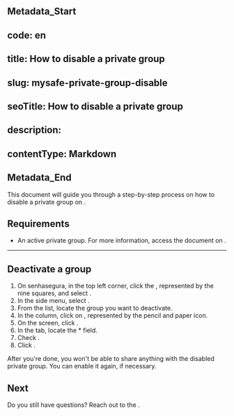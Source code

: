 ## Metadata_Start 
## code: en
## title: How to disable a private group 
## slug: mysafe-private-group-disable 
## seoTitle: How to disable a private group 
## description:  
## contentType: Markdown 
## Metadata_End
This document will guide you through a step-by-step process on how to disable a private group on .

## Requirements

* An active private group. For more information, access the document on  .


***
## Deactivate a group

1. On senhasegura, in the top left corner, click the , represented by the nine squares, and select .
2. In the side menu, select .
3. From the list, locate the group you want to deactivate.
4. In the  column, click on , represented by the pencil and paper icon.
5. On the  screen, click .
6. In the  tab, locate the * field.
7. Check .
8. Click .


After you're done, you won't be able to share anything with the disabled private group. You can enable it again, if necessary.


## Next 




Do you still have questions? Reach out to the .